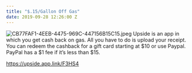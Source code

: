 ```yaml
---
title: "$.15/Gallon Off Gas"
date: 2019-09-28 12:26:00 Z
---
```


![CB77FAF1-4EEB-4475-969C-447156B15C15.jpeg](/uploads/CB77FAF1-4EEB-4475-969C-447156B15C15.jpeg)
Upside is an app in which you get cash back on gas. All you have to do is upload your receipt. You can redeem the cashback for a gift card starting at $10 or use Paypal. PayPal has a $1 fee if it’s less than $15. 

https://upside.app.link/F3HS4
